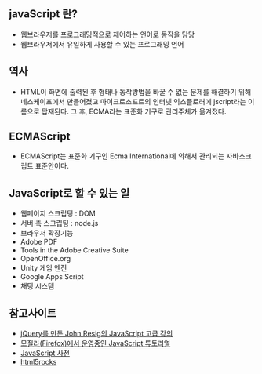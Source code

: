 ## javaScript 란?
- 웹브라우저를 프로그래밍적으로 제어하는 언어로 동작을 담당
- 웹브라우저에서 유일하게 사용할 수 있는 프로그래밍 언어

## 역사
- HTML이 화면에 출력된 후 형태나 동작방법을 바꿀 수 없는 문제를 해결하기 위해 네스케이프에서 만들어졌고 마이크로소프트의 인터넷 익스플로러에 jscript라는 이름으로 탑재된다. 그 후, ECMA라는 표준화 기구로 관리주체가 옮겨졌다.

## ECMAScript
- ECMAScript는 표준화 기구인 Ecma International에 의해서 관리되는 자바스크립트 표준안이다.

## JavaScript로 할 수 있는 일
- 웹페이지 스크립팅 : DOM
- 서버 측 스크립팅 : node.js
- 브라우저 확장기능
- Adobe PDF
- Tools in the Adobe Creative Suite
- OpenOffice.org
- Unity 게임 엔진
- Google Apps Script
- 채팅 시스템

## 참고사이트
- [jQuery를 만든 John Resig의 JavaScript 고급 강의](http://ejohn.org/apps/learn/)
- [모질라(Firefox)에서 운영중인 JavaScript 튜토리얼](https://developer.mozilla.org/ko/docs/JavaScript/Guide)
- [JavaScript 사전](http://opentutorials.org/course/50)
- [html5rocks](http://www.html5rocks.com/ko/)
